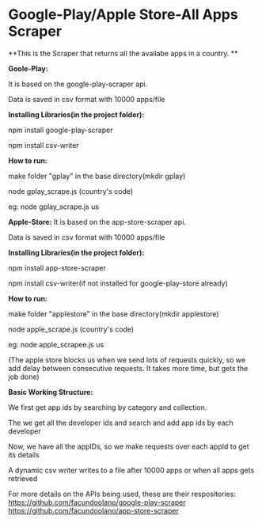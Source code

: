 # Google-Play/Apple Store-All Apps Scraper


**This is the Scraper that returns all the availabe apps in a country. **

**Goole-Play:**

It is based on the google-play-scraper api.

Data is saved in csv format with 10000 apps/file

**Installing Libraries(in the project folder):**

npm install google-play-scraper

npm install csv-writer

**How to run:**

make folder "gplay" in the base directory(mkdir gplay)

node gplay_scrape.js (country's code)

eg: node gplay_scrape.js us


****Apple-Store:****
It is based on the app-store-scraper api.

Data is saved in csv format with 10000 apps/file

**Installing Libraries(in the project folder):**

npm install app-store-scraper

npm install csv-writer(if not installed for google-play-store already)

**How to run:**

make folder "applestore" in the base directory(mkdir applestore)

node apple_scrape.js (country's code)

eg: node apple_scrapee.js us

(The apple store blocks us when we send lots of requests quickly, so we add delay between consecutive requests. It takes more time, but gets the job done)


**Basic Working Structure:**

We first get app ids by searching by category and collection.

The we get all the developer ids and search and add app ids by each developer

Now, we have all the appIDs, so we make requests over each appId to get its details

A dynamic csv writer writes to a file after 10000 apps or when all apps gets retrieved


For more details on the APIs being used, these are their respositories:
https://github.com/facundoolano/google-play-scraper
https://github.com/facundoolano/app-store-scraper

